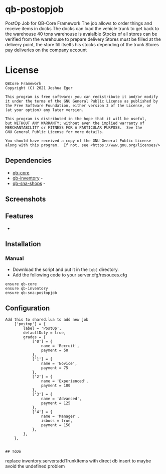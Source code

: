 # qb-postopjob
PostOp Job for QB-Core Framework
The job allows to order things and receive items in docks
The docks can load the vehicle trunk to get back to the warehouse
40 tons warehouse is avaialble
Stocks of all stores can be verified from the warehouse to prepare delivery
Stores must be filled at the delivery point, the store fill itselfs his stocks depending of the trunk
Stores pay deliveries on the company account

# License

    QBCore Framework
    Copyright (C) 2021 Joshua Eger

    This program is free software: you can redistribute it and/or modify
    it under the terms of the GNU General Public License as published by
    the Free Software Foundation, either version 3 of the License, or
    (at your option) any later version.

    This program is distributed in the hope that it will be useful,
    but WITHOUT ANY WARRANTY; without even the implied warranty of
    MERCHANTABILITY or FITNESS FOR A PARTICULAR PURPOSE.  See the
    GNU General Public License for more details.

    You should have received a copy of the GNU General Public License
    along with this program.  If not, see <https://www.gnu.org/licenses/>


## Dependencies
- [qb-core](https://github.com/qbcore-framework/qb-core)
- [qb-inventory](https://github.com/qbcore-framework/qb-inventory) - 
- [qb-sna-shops](https://github.com/Sna-aaa/qb-sna-shops) - 

## Screenshots

## Features
- 

## Installation
### Manual
- Download the script and put it in the `[qb]` directory.
- Add the following code to your server.cfg/resouces.cfg
```
ensure qb-core
ensure qb-inventory
ensure qb-sna-postopjob
```

## Configuration
```
Add this to shared.lua to add new job
	['postop'] = {
		label = 'PostOp',
		defaultDuty = true,
		grades = {
            ['0'] = {
                name = 'Recruit',
                payment = 50
            },
			['1'] = {
                name = 'Novice',
                payment = 75
            },
			['2'] = {
                name = 'Experienced',
                payment = 100
            },
			['3'] = {
                name = 'Advanced',
                payment = 125
            },
			['4'] = {
                name = 'Manager',
				isboss = true,
                payment = 150
            },
        },
	},


## ToDo
```
replace inventory:server:addTrunkItems with direct db insert to maybe avoid the undefined problem



